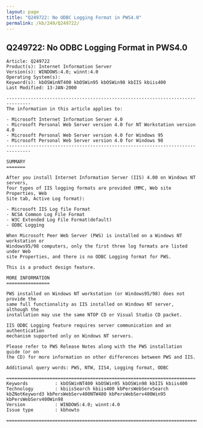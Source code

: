 ```yaml
---
layout: page
title: "Q249722: No ODBC Logging Format in PWS4.0"
permalink: /kb/249/Q249722/
---
```


## Q249722: No ODBC Logging Format in PWS4.0

	Article: Q249722
	Product(s): Internet Information Server
	Version(s): WINDOWS:4.0; winnt:4.0
	Operating System(s): 
	Keyword(s): kbOSWinNT400 kbOSWin95 kbOSWin98 kbIIS kbiis400
	Last Modified: 13-JAN-2000
	
	-------------------------------------------------------------------------------
	The information in this article applies to:
	
	- Microsoft Internet Information Server 4.0 
	- Microsoft Personal Web Server version 4.0 for NT Workstation version 4.0 
	- Microsoft Personal Web Server version 4.0 for Windows 95 
	- Microsoft Personal Web Server version 4.0 for Windows 98 
	-------------------------------------------------------------------------------
	
	SUMMARY
	=======
	
	After you install Internet Information Server (IIS) 4.00 on Windows NT servers,
	four types of IIS logging formats are provided (MMC, Web site Properties, Web
	Site tab, Active Log format):
	
	- Microsoft IIS Log file Format
	- NCSA Common Log File Format
	- W3C Extended Log File Format(default)
	- ODBC Logging
	
	When Microsoft Peer Web Server (PWS) is installed on a Windows NT workstation or
	Windows95/98 computers, only the first three log formats are listed under Web
	site Properties, and there is no ODBC Logging format for PWS.
	
	This is a product design feature.
	
	MORE INFORMATION
	================
	
	PWS installed on Windows NT workstation (or Windows95/98) does not provide the
	same full functionality as IIS installed on Windows NT server, although the
	installation may use the same NTOP CD or Visual Studio CD packet.
	
	IIS ODBC Logging feature requires server communication and an authentication
	mechanism supported only on Windows NT servers.
	
	Please refer to PWS Release Notes along with the PWS installation guide (or on
	the CD) for more information on other differences between PWS and IIS.
	
	Additional query words: PWS, NTW, IIS4, Logging format, ODBC
	
	======================================================================
	Keywords          : kbOSWinNT400 kbOSWin95 kbOSWin98 kbIIS kbiis400 
	Technology        : kbiisSearch kbiis400 kbPersWebServSearch kbZNotKeyword3 kbPersWebServ400NTW400 kbPersWebServ400Win95 kbPersWebServ400Win98
	Version           : WINDOWS:4.0; winnt:4.0
	Issue type        : kbhowto
	
	=============================================================================
	
